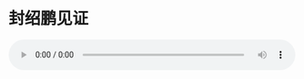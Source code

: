 # 封绍鹏见证

<audio style="width: 100%;" preload="false" controls controlslist="nodownload"><source src="//file.simai.life/audio/mp3/old/27565.mp3" type="audio/mpeg">Your browser does not support the audio element.</audio>


